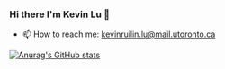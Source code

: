 ### Hi there I'm Kevin Lu 👋

- 📫 How to reach me: kevinruilin.lu@mail.utoronto.ca

[![Anurag's GitHub stats](https://github-readme-stats.vercel.app/api?username=anuraghazra)](https://github.com/anuraghazra/github-readme-stats)
